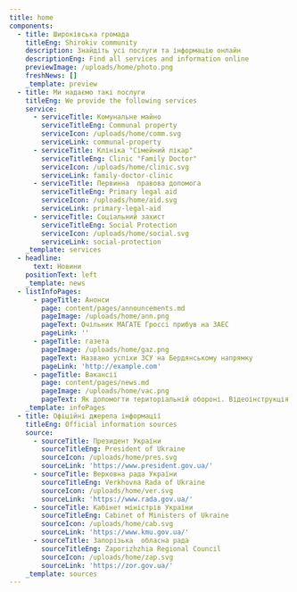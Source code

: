 ```yaml
---
title: home
components:
  - title: Широківська громада
    titleEng: Shirokiv community
    description: Знайдіть усі послуги та інформацію онлайн
    descriptionEng: Find all services and information online
    previewImage: /uploads/home/photo.png
    freshNews: []
    _template: preview
  - title: Ми надаємо такі послуги
    titleEng: We provide the following services
    service:
      - serviceTitle: Комунальне майно
        serviceTitleEng: Communal property
        serviceIcon: /uploads/home/comm.svg
        serviceLink: communal-property
      - serviceTitle: Клініка "Сімейний лікар"
        serviceTitleEng: Clinic "Family Doctor"
        serviceIcon: /uploads/home/clinic.svg
        serviceLink: family-doctor-clinic
      - serviceTitle: Первинна  правова допомога
        serviceTitleEng: Primary legal aid
        serviceIcon: /uploads/home/aid.svg
        serviceLink: primary-legal-aid
      - serviceTitle: Соціальний захист
        serviceTitleEng: Social Protection
        serviceIcon: /uploads/home/social.svg
        serviceLink: social-protection
    _template: services
  - headline:
      text: Новини
    positionText: left
    _template: news
  - listInfoPages:
      - pageTitle: Анонси
        page: content/pages/announcements.md
        pageImage: /uploads/home/ann.png
        pageText: Очільник МАГАТЕ Гроссі прибув на ЗАЕС
        pageLink: ''
      - pageTitle: газета
        pageImage: /uploads/home/gaz.png
        pageText: Названо успіхи ЗСУ на Бердянському напрямку
        pageLink: 'http://example.com'
      - pageTitle: Вакансії
        page: content/pages/news.md
        pageImage: /uploads/home/vac.png
        pageText: Як допомогти територіальній обороні. Відеоінструкція.
    _template: infoPages
  - title: Офіційні джерела інформації
    titleEng: Official information sources
    source:
      - sourceTitle: Президент України
        sourceTitleEng: President of Ukraine
        sourceIcon: /uploads/home/pres.svg
        sourceLink: 'https://www.president.gov.ua/'
      - sourceTitle: Верховна рада України
        sourceTitleEng: Verkhovna Rada of Ukraine
        sourceIcon: /uploads/home/ver.svg
        sourceLink: 'https://www.rada.gov.ua/'
      - sourceTitle: Кабінет міністрів України
        sourceTitleEng: Cabinet of Ministers of Ukraine
        sourceIcon: /uploads/home/cab.svg
        sourceLink: 'https://www.kmu.gov.ua/'
      - sourceTitle: Запорізька  обласна рада
        sourceTitleEng: Zaporizhzhia Regional Council
        sourceIcon: /uploads/home/zap.svg
        sourceLink: 'https://zor.gov.ua/'
    _template: sources
---
```


